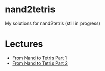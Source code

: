 # nand2tetris

My solutions for nand2tetris (still in progress)

# Lectures

- [From Nand to Tetris Part 1](https://www.youtube.com/playlist?list=PLrDd_kMiAuNmSb-CKWQqq9oBFN_KNMTaI)
- [From Nand to Tetris Part 2](https://www.youtube.com/playlist?list=PLrDd_kMiAuNmllp9vuPqCuttC1XL9VyVh)
